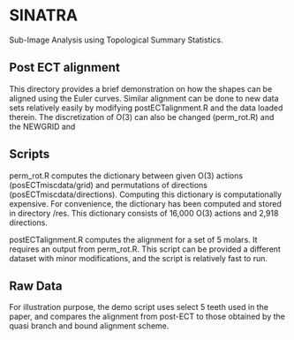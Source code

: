 # SINATRA 
Sub-Image Analysis using Topological Summary Statistics.

## Post ECT alignment

This directory provides a brief demonstration on how the shapes can be aligned using the Euler curves. Similar alignment can be done to new data sets relatively easily by modifying postECTalignment.R and the data loaded therein. The discretization of O(3) can also be changed (perm_rot.R) and the NEWGRID and 

## Scripts

perm_rot.R computes the dictionary between given O(3) actions (posECTmiscdata/grid) and permutations of directions (posECTmiscdata/directions). 
Computing this dictionary is computationally expensive. For convenience, the dictionary has been computed and stored in directory /res. This dictionary consists of 16,000 O(3) actions and 2,918 directions.

postECTalignment.R computes the alignment for a set of 5 molars. It requires an output from perm_rot.R. This script can be provided a different dataset with minor modifications, and the script is relatively fast to run.

## Raw Data

For illustration purpose, the demo script uses select 5 teeth used in the paper, and compares the alignment from post-ECT to those obtained by the quasi branch and bound alignment scheme.

